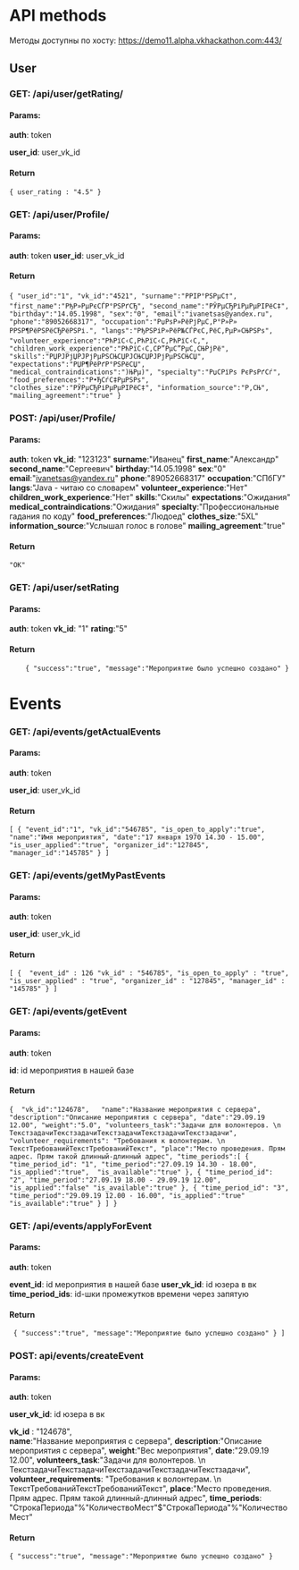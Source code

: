 # API methods
Методы доступны по хосту: https://demo11.alpha.vkhackathon.com:443/
## User
### GET: /api/user/getRating/
#### Params:
**auth**: token

**user_id**: user_vk_id

#### Return
`{ user_rating : "4.5" }`

### GET: /api/user/Profile/
#### Params:
**auth**: token
**user_id**: user_vk_id

#### Return
`{
    "user_id":"1",
    "vk_id":"4521",
    "surname":"РРІР°РЅРµС†",
    "first_name":"РђР»РµРєСЃР°РЅРґСЂ",
    "second_name":"РЎРµСЂРіРµРµРІРёС‡",
    "birthday":"14.05.1998",
    "sex":"0",
    "email":"ivanetsas@yandex.ru",
    "phone":"89052668317",
    "occupation":"РџРѕР»РёРјРµС‚Р°Р»Р» РРЅР¶РёРЅРёСЂРёРЅРі.",
    "langs":"РђРЅРіР»РёР№СЃРєС‚РёС‚РµР»СЊРЅРѕ",
    "volunteer_experience":"РћРїС‹С‚РћРїС‹С‚РћРїС‹С‚",
    "children_work_experience":"РћРїС‹С‚CР”РµС”РµС‚СЊРјРё",
    "skills":"РЏРЈРјЏРЈРјРµРЅСЊСЏРЈСЊСЏРЈРјРµРЅСЊСЏ",
    "expectations":"РЏР¶РёРґР°РЅРёСЏ",
    "medical_contraindications":")ЊРµ)",
    "specialty":"РџСРїРѕ РєРѕРґСѓ",
    "food_preferences":"Р•ЂСѓС‡РµРЅРѕ",
    "clothes_size":"РЎРµСЂРіРµРµРІРёС‡",
    "information_source":"Р‚СЊ",
    "mailing_agreement":"true"
}`

### POST: /api/user/Profile/
#### Params:
**auth**: token
**vk_id**: "123123"
**surname**:"Иванец"
**first_name**:"Александр"
**second_name**:"Сергеевич"
**birthday**:"14.05.1998"
**sex**:"0"
**email**:"ivanetsas@yandex.ru"
**phone**:"89052668317"
**occupation**:"СПбГУ"
**langs**:"Java - читаю со словарем"
**volunteer_experience**:"Нет"
**children_work_experience**:"Нет"
**skills**:"Скилы"
**expectations**:"Ожидания"
**medical_contraindications**:"Ожидания"
**specialty**:"Профессиональные гадания по коду"
**food_preferences**:"Людоед"
**clothes_size**:"5XL"
**information_source**:"Услышал голос в голове"
**mailing_agreement**:"true"

#### Return
`"OK"`





### GET: /api/user/setRating
#### Params:
**auth**: token
**vk_id**: "1"
**rating**:"5"

#### Return
`    
    {
         "success":"true",
         "message":"Мероприятие было успешно создано"
    }
`


# Events
### GET: /api/events/getActualEvents
#### Params:
**auth**: token

**user_id**: user_vk_id

#### Return
`[
    {
        "event_id":"1",
        "vk_id":"546785",
        "is_open_to_apply":"true",
        "name":"Имя мероприятия",
        "date":"17 января 1970 14.30 - 15.00",
        "is_user_applied":"true",
        "organizer_id":"127845",
        "manager_id":"145785"
    }
]`

### GET: /api/events/getMyPastEvents
#### Params:
**auth**: token

**user_id**: user_vk_id

#### Return
`[
    { 
      "event_id" : 126
      "vk_id" : "546785",
      "is_open_to_apply" : "true",
      "is_user_applied" : "true",
      "organizer_id" : "127845",
      "manager_id" : "145785"
    }
]`

### GET: /api/events/getEvent
#### Params:
**auth**: token

**id**: id мероприятия в нашей базе

#### Return

`{ 
    "vk_id":"124678",  
    "name":"Название мероприятия с сервера",
    "description":"Описание мероприятия с сервера",
    "date":"29.09.19 12.00",
    "weight":"5.0",
    "volunteers_task":"Задачи для волонтеров. \n ТекстзадачиТекстзадачиТекстзадачиТекстзадачиТекстзадачи",
    "volunteer_requirements": "Требования к волонтерам. \n ТекстТребованийТекстТребованийТекст",
    "place":"Место проведения. Прям адрес. Прям такой длинный-длинный адрес",
    "time_periods":[
        {   
            "time_period_id": "1",
            "time_period":"27.09.19 14.30 - 18.00",
            "is_applied":"true", 
            "is_available":"true"
        },
        {
            "time_period_id": "2",
            "time_period":"27.09.19 18.00 - 29.09.19 12.00",
            "is_applied":"false"
            "is_available":"true"
        },
        {
            "time_period_id": "3",
            "time_period":"29.09.19 12.00 - 16.00",
            "is_applied":"true"
            "is_available":"true"
        }
    ]
}
`

### GET: /api/events/applyForEvent
#### Params:
**auth**: token

**event_id**: id мероприятия в нашей базе
**user_vk_id**: id юзера в вк
**time_period_ids**: id-шки промежутков времени через запятую

#### Return
`
     {
         "success":"true",
         "message":"Мероприятие было успешно создано"
     }
]`

### POST: api/events/createEvent
#### Params:
**auth**: token

**user_vk_id**: id юзера в вк

**vk_id** : "124678",  
**name**:"Название мероприятия с сервера",
**description**:"Описание мероприятия с сервера",
**weight**:"Вес мероприятия",
**date**:"29.09.19 12.00",
**volunteers_task**:"Задачи для волонтеров. \n ТекстзадачиТекстзадачиТекстзадачиТекстзадачиТекстзадачи",
**volunteer_requirements**: "Требования к волонтерам. \n ТекстТребованийТекстТребованийТекст",
**place**:"Место проведения. Прям адрес. Прям такой длинный-длинный адрес",
**time_periods**: "СтрокаПериода"%"КоличествоМест"$"СтрокаПериода"%"КоличествоМест"


#### Return
`
    {
        "success":"true",
        "message":"Мероприятие было успешно создано"
    }
`


